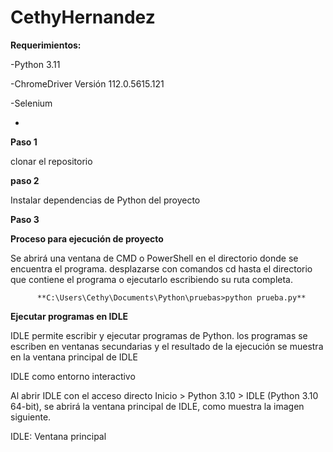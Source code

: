 # CethyHernandez

**Requerimientos:**

  -Python 3.11
 
  -ChromeDriver Versión 112.0.5615.121
 
  -Selenium
 
  -

**Paso 1**

   clonar el repositorio

**paso 2**

   Instalar dependencias de Python del proyecto

**Paso 3**

   **Proceso para ejecución de proyecto**
   
   Se abrirá una ventana de CMD o PowerShell en el directorio donde se encuentra el programa.
   desplazarse con comandos cd hasta el directorio que contiene el programa o ejecutarlo escribiendo su ruta completa.
   
          **C:\Users\Cethy\Documents\Python\pruebas>python prueba.py**

  **Ejecutar programas en IDLE**
  
  IDLE permite escribir y ejecutar programas de Python. los programas se escriben en ventanas secundarias y el resultado de la 
  ejecución se muestra en la ventana principal de IDLE
  
 IDLE como entorno interactivo
 
 Al abrir IDLE con el acceso directo Inicio > Python 3.10 > IDLE (Python 3.10 64-bit), se abrirá la ventana principal de IDLE, como 
 muestra la imagen siguiente.

IDLE: Ventana principal
